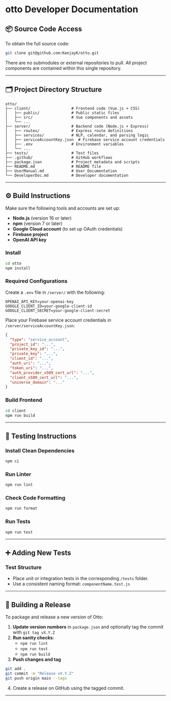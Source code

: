 # otto Developer Documentation

## 📦 Source Code Access

To obtain the full source code:

```bash
git clone git@github.com:KeejayK/otto.git
```

There are no submodules or external repositories to pull. All project components are contained within this single repository.

---

## 🗂️ Project Directory Structure

```text
otto/
├── client/                  # Frontend code (Vue.js + CSS)
│   ├── public/              # Public static files
│   ├── src/                 # Vue components and assets
│   └── ...
├── server/                  # Backend code (Node.js + Express)
│   ├── routes/              # Express route definitions
│   ├── services/            # NLP, calendar, and parsing logic
│   ├── serviceAccountKey.json  # Firebase service account credentials
│   ├── .env                 # Environment variables
│   └── ...
├── tests/                   # Test files
├── .github/                 # GitHub workflows
├── package.json             # Project metadata and scripts
├── README.md                # README file
├── UserManual.md            # User Documentation
└── DeveloperDoc.md          # Developer documentation
```

---

## ⚙️ Build Instructions

Make sure the following tools and accounts are set up:
- **Node.js** (version 16 or later)
- **npm** (version 7 or later)
- **Google Cloud account** (to set up OAuth credentials)
- **Firebase project**
- **OpenAI API key**

### Install
```bash
cd otto
npm install
```

### Required Configurations
Create a `.env` file in `/server/` with the following:
```
OPENAI_API_KEY=your-openai-key
GOOGLE_CLIENT_ID=your-google-client-id
GOOGLE_CLIENT_SECRET=your-google-client-secret
```

Place your Firebase service account credentials in `/server/serviceAccountKey.json`:
```json
{
  "type": "service_account",
  "project_id": "...",
  "private_key_id": "...",
  "private_key": "...",
  "client_id": "...",
  "auth_uri": "...",
  "token_uri": "...",
  "auth_provider_x509_cert_url": "...",
  "client_x509_cert_url": "...",
  "universe_domain": "..."
}
```

### Build Frontend
```bash
cd client
npm run build
```

---

## 🧪 Testing Instructions

### Install Clean Dependencies
```bash
npm ci
```

### Run Linter
```bash
npm run lint
```

### Check Code Formatting
```bash
npm run format
```

### Run Tests
```bash
npm run test
```


---

## ➕ Adding New Tests

### Test Structure
- Place unit or integration tests in the corresponding `/tests` folder.
- Use a consistent naming format: `componentName.test.js`


---

## 🚀 Building a Release

To package and release a new version of Otto:

1. **Update version numbers** in `package.json` and optionally tag the commit with `git tag vX.Y.Z`
2. **Run sanity checks**:
    - `npm run lint`
    - `npm run test`
    - `npm run build`
3. **Push changes and tag**
```bash
git add .
git commit -m "Release vX.Y.Z"
git push origin main --tags
```
4. Create a release on GitHub using the tagged commit.

---
